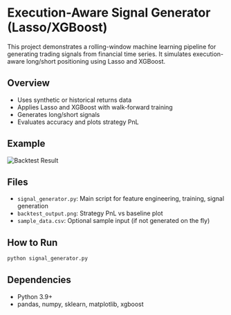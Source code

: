 # Execution-Aware Signal Generator (Lasso/XGBoost)

This project demonstrates a rolling-window machine learning pipeline for generating trading signals from financial time series. It simulates execution-aware long/short positioning using Lasso and XGBoost.

## Overview

- Uses synthetic or historical returns data
- Applies Lasso and XGBoost with walk-forward training
- Generates long/short signals
- Evaluates accuracy and plots strategy PnL

## Example

![Backtest Result](backtest_output.png)

## Files

- `signal_generator.py`: Main script for feature engineering, training, signal generation
- `backtest_output.png`: Strategy PnL vs baseline plot
- `sample_data.csv`: Optional sample input (if not generated on the fly)

## How to Run

```bash
python signal_generator.py
```

## Dependencies

- Python 3.9+
- pandas, numpy, sklearn, matplotlib, xgboost
